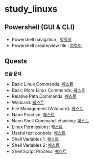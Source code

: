 # study_linuxs

## Powershell (GUI & CLI)
- Powershell navigation : [명령어](/codes/10_powershell.sh)
- Powershell create/view file : [명령어](/codes/20_control_file_dir_powershell.sh)

## Quests

**연습 문제**

- Basic Linux Commands: [퀘스트](/codes/quests/10_basic_linux_commands.md)
- Basic More Linux Commands: [퀘스트](/codes/quests/20_basic_more_linux_commands.md) 
- Relative Path Commands: [퀘스트](/codes/quests/30_relative_path_commands.md)
- Wildcard: [퀘스트](/codes/quests/40_linux_wildcard_practice.md)
- File Management (Wildcard): [퀘스트](/codes/quests/41_linux_file_management_wildcard_practice.md)
- Nano Practice: [퀘스트](/codes/quests/50_linux_practice_problems.md)
- Nano Shell Command-chaining: [퀘스트](/codes/quests/51_linux_practice_problems.md)
- Linux Permissions: [퀘스트](/codes/quests/52_linux_Manage-permissions.md)
- Useful text controls: [퀘스트](/codes/quests/71_useful_text_controls.md)
- Shell Variables 1: [퀘스트](/codes/quests/80_1_shell_variables_aguments.md)
- Shell Variables 2: [퀘스트](/codes/quests/80_3_shell_variables.md)
- Shell Script Process: [퀘스트](/codes/quests/90_1_shell_script_process.md)
